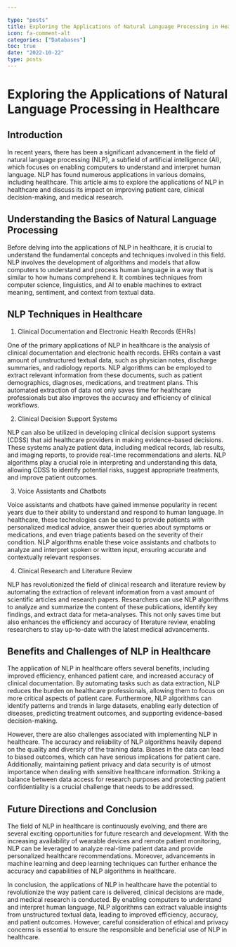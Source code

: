```yaml
---

type: "posts"
title: Exploring the Applications of Natural Language Processing in Healthcare
icon: fa-comment-alt
categories: ["Databases"]
toc: true
date: "2022-10-22"
type: posts
---
```





# Exploring the Applications of Natural Language Processing in Healthcare

## Introduction

In recent years, there has been a significant advancement in the field of natural language processing (NLP), a subfield of artificial intelligence (AI), which focuses on enabling computers to understand and interpret human language. NLP has found numerous applications in various domains, including healthcare. This article aims to explore the applications of NLP in healthcare and discuss its impact on improving patient care, clinical decision-making, and medical research.

## Understanding the Basics of Natural Language Processing

Before delving into the applications of NLP in healthcare, it is crucial to understand the fundamental concepts and techniques involved in this field. NLP involves the development of algorithms and models that allow computers to understand and process human language in a way that is similar to how humans comprehend it. It combines techniques from computer science, linguistics, and AI to enable machines to extract meaning, sentiment, and context from textual data.

## NLP Techniques in Healthcare

1. Clinical Documentation and Electronic Health Records (EHRs)

One of the primary applications of NLP in healthcare is the analysis of clinical documentation and electronic health records. EHRs contain a vast amount of unstructured textual data, such as physician notes, discharge summaries, and radiology reports. NLP algorithms can be employed to extract relevant information from these documents, such as patient demographics, diagnoses, medications, and treatment plans. This automated extraction of data not only saves time for healthcare professionals but also improves the accuracy and efficiency of clinical workflows.

2. Clinical Decision Support Systems

NLP can also be utilized in developing clinical decision support systems (CDSS) that aid healthcare providers in making evidence-based decisions. These systems analyze patient data, including medical records, lab results, and imaging reports, to provide real-time recommendations and alerts. NLP algorithms play a crucial role in interpreting and understanding this data, allowing CDSS to identify potential risks, suggest appropriate treatments, and improve patient outcomes.

3. Voice Assistants and Chatbots

Voice assistants and chatbots have gained immense popularity in recent years due to their ability to understand and respond to human language. In healthcare, these technologies can be used to provide patients with personalized medical advice, answer their queries about symptoms or medications, and even triage patients based on the severity of their condition. NLP algorithms enable these voice assistants and chatbots to analyze and interpret spoken or written input, ensuring accurate and contextually relevant responses.

4. Clinical Research and Literature Review

NLP has revolutionized the field of clinical research and literature review by automating the extraction of relevant information from a vast amount of scientific articles and research papers. Researchers can use NLP algorithms to analyze and summarize the content of these publications, identify key findings, and extract data for meta-analyses. This not only saves time but also enhances the efficiency and accuracy of literature review, enabling researchers to stay up-to-date with the latest medical advancements.

## Benefits and Challenges of NLP in Healthcare

The application of NLP in healthcare offers several benefits, including improved efficiency, enhanced patient care, and increased accuracy of clinical documentation. By automating tasks such as data extraction, NLP reduces the burden on healthcare professionals, allowing them to focus on more critical aspects of patient care. Furthermore, NLP algorithms can identify patterns and trends in large datasets, enabling early detection of diseases, predicting treatment outcomes, and supporting evidence-based decision-making.

However, there are also challenges associated with implementing NLP in healthcare. The accuracy and reliability of NLP algorithms heavily depend on the quality and diversity of the training data. Biases in the data can lead to biased outcomes, which can have serious implications for patient care. Additionally, maintaining patient privacy and data security is of utmost importance when dealing with sensitive healthcare information. Striking a balance between data access for research purposes and protecting patient confidentiality is a crucial challenge that needs to be addressed.

## Future Directions and Conclusion

The field of NLP in healthcare is continuously evolving, and there are several exciting opportunities for future research and development. With the increasing availability of wearable devices and remote patient monitoring, NLP can be leveraged to analyze real-time patient data and provide personalized healthcare recommendations. Moreover, advancements in machine learning and deep learning techniques can further enhance the accuracy and capabilities of NLP algorithms in healthcare.

In conclusion, the applications of NLP in healthcare have the potential to revolutionize the way patient care is delivered, clinical decisions are made, and medical research is conducted. By enabling computers to understand and interpret human language, NLP algorithms can extract valuable insights from unstructured textual data, leading to improved efficiency, accuracy, and patient outcomes. However, careful consideration of ethical and privacy concerns is essential to ensure the responsible and beneficial use of NLP in healthcare.